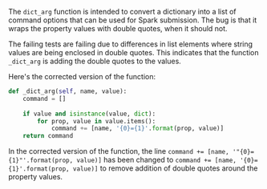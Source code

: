 The `dict_arg` function is intended to convert a dictionary into a list of command options that can be used for Spark submission. The bug is that it wraps the property values with double quotes, when it should not.

The failing tests are failing due to differences in list elements where string values are being enclosed in double quotes. This indicates that the function `_dict_arg` is adding the double quotes to the values.

Here's the corrected version of the function:

```python
def _dict_arg(self, name, value):
    command = []
    
    if value and isinstance(value, dict):
        for prop, value in value.items():
            command += [name, '{0}={1}'.format(prop, value)]
    return command
```

In the corrected version of the function, the line `command += [name, '"{0}={1}"'.format(prop, value)]` has been changed to `command += [name, '{0}={1}'.format(prop, value)]` to remove addition of double quotes around the property values.
